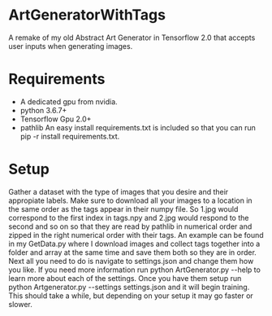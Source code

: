 # ArtGeneratorWithTags
A remake of my old Abstract Art Generator in Tensorflow 2.0 that accepts user inputs when generating images.

# Requirements
- A dedicated gpu from nvidia.
- python 3.6.7+
- Tensorflow Gpu 2.0+
- pathlib
An easy install requirements.txt is included so that you can run pip -r install requirements.txt.

# Setup
Gather a dataset with the type of images that you desire and their appropiate labels. Make sure to download all your images to a location in the same order as the tags appear in their numpy file. So 1.jpg would correspond to the first index in tags.npy and 2.jpg would respond to the second and so on so that they are read by pathlib in numerical order and zipped in the right numerical order with their tags. An example can be found in my GetData.py where I download images and collect tags together into a folder and array at the same time and save them both so they are in order.
Next all you need to do is navigate to settings.json and change them how you like. If you need more information run python ArtGenerator.py --help to learn more about each of the settings. Once you have them setup run python Artgenerator.py --settings settings.json and it will begin training. This should take a while, but depending on your setup it may go faster or slower.